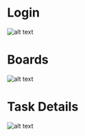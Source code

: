 # Login
![alt text]("https://github.com/TrinhThiBaoAnh/Asana-Clone/blob/main/images/login.png")

# Boards 
![alt text]("https://github.com/TrinhThiBaoAnh/Asana-Clone/blob/main/images/board.png")

# Task Details
![alt text]("https://github.com/TrinhThiBaoAnh/Asana-Clone/blob/main/images/modelpng")
